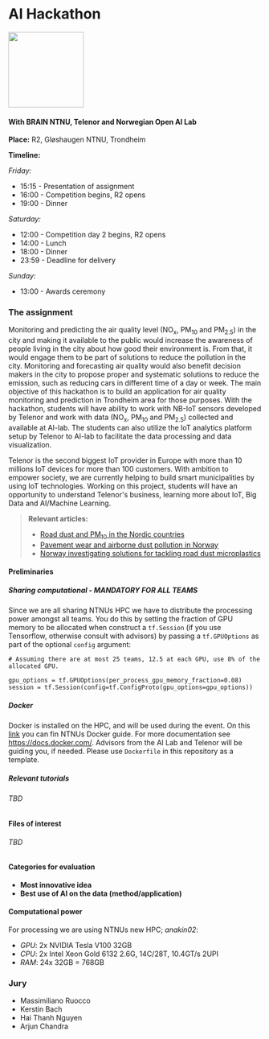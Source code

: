 # AI Hackathon
<img src="https://i.imgur.com/w11MC1p.png" width="150" ></img>
#### With BRAIN NTNU, Telenor and Norwegian Open AI Lab


**Place:** R2, Gløshaugen NTNU, Trondheim

**Timeline:**

*Friday:*

* 15:15 - Presentation of assignment
* 16:00 - Competition begins, R2 opens
* 19:00 - Dinner

*Saturday:*

* 12:00 - Competition day 2 begins, R2 opens
* 14:00 - Lunch
* 18:00 - Dinner
* 23:59 - Deadline for delivery
 
*Sunday:*

* 13:00 - Awards ceremony

### The assignment

Monitoring and predicting the air quality level (NO<sub>x</sub>, PM<sub>10</sub> and PM<sub>2.5</sub>)​  in the city and making it available to the public would increase the awareness of people living in the city about how good their environment is. From that, it would engage them to be part of solutions to reduce the pollution in the city. Monitoring and forecasting air quality would also benefit decision makers in the city to propose proper and systematic solutions to reduce the emission, such as reducing cars in different time of a day or week. The main objective of this hackathon is to build an application for air quality monitoring and prediction in Trondheim area for those purposes. With the hackathon, students will have ability to work with NB-IoT sensors developed by Telenor and work with data (NO<sub>x</sub>, PM<sub>10</sub> and PM<sub>2.5</sub>)​ collected and available at AI-lab. The students can also utilize the IoT analytics platform setup by Telenor to AI-lab to facilitate the data processing and data visualization. 


Telenor is the second biggest IoT provider in Europe with more than 10 millions IoT devices for more than 100 customers. With ambition to empower society, we are currently helping to build smart municipalities by using IoT technologies. Working on this project, students will have an opportunity to understand Telenor's business, learning more about IoT, Big Data and AI/Machine Learning. 



> **Relevant articles:**
> 
> * <a href="https://norden.diva-portal.org/smash/get/diva2:1069152/FULLTEXT02.pdf">Road dust and PM<sub>10</sub> in the Nordic countries</a>
> * <a href="https://brage.bibsys.no/xmlui/handle/11250/235839">Pavement wear and airborne dust pollution in Norway</a>
> * <a href="https://chemicalwatch.com/66144/norway-investigating-solutions-for-tackling-road-dust-microplastics">Norway investigating solutions for tackling road dust microplastics
</a>


#### Preliminaries

##### Sharing computational - MANDATORY FOR ALL TEAMS

Since we are all sharing NTNUs HPC we have to distribute the processing power amongst all teams. You do this by setting the fraction of GPU memory to be allocated when construct a `tf.Session` (if you use Tensorflow, otherwise consult with advisors) by passing a `tf.GPUOptions` as part of the optional `config` argument:

```
# Assuming there are at most 25 teams, 12.5 at each GPU, use 8% of the allocated GPU. 

gpu_options = tf.GPUOptions(per_process_gpu_memory_fraction=0.08)
session = tf.Session(config=tf.ConfigProto(gpu_options=gpu_options))
```


##### Docker
Docker is installed on the HPC, and will be used during the event. On this <a href="">link</a> you can fin NTNUs Docker guide. For more documentation see <a href="https://docs.docker.com/">https://docs.docker.com/</a>. Advisors from the AI Lab and Telenor will be guiding you, if needed. Please use `Dockerfile` in this repository as a template.  


##### Relevant tutorials

###### *TBD*


#### Files of interest

###### *TBD*


#### Categories for evaluation

* **Most innovative idea**
* **Best use of AI on the data (method/application)**


#### Computational power
For processing we are using NTNUs new HPC; *anakin02*:

* *GPU*: 2x NVIDIA Tesla V100 32GB
* *CPU*: 2x Intel Xeon Gold 6132 2.6G, 14C/28T, 10.4GT/s 2UPI
* *RAM*: 24x 32GB = 768GB


### Jury
* Massimiliano Ruocco
* Kerstin Bach
* Hai Thanh Nguyen
* Arjun Chandra